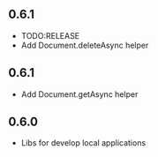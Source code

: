 ## 0.6.1
* TODO:RELEASE
* Add Document.deleteAsync helper

## 0.6.1
* Add Document.getAsync helper

## 0.6.0
* Libs for develop local applications